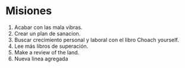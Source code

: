 # Misiones
1. Acabar con las mala vibras.
2. Crear un plan de sanacion.
3. Buscar crecimiento personal y laboral con el libro Choach yourself.
4. Lee más libros de superación.
5. Make a review of the land.
6. Nueva linea agregada
